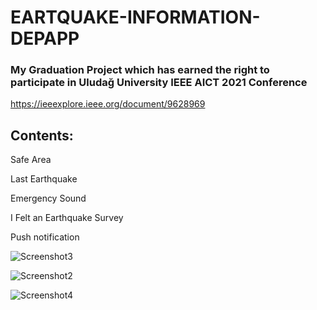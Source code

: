 # EARTQUAKE-INFORMATION-DEPAPP
### My Graduation Project which has earned the right to participate in Uludağ University IEEE AICT 2021 Conference
https://ieeexplore.ieee.org/document/9628969 


## Contents: 

Safe Area

Last Earthquake

Emergency Sound

I Felt an Earthquake Survey

Push notification

![Screenshot3](https://user-images.githubusercontent.com/88143919/151700967-64039f4d-4e93-405f-a774-58c6fd581479.png)

![Screenshot2](https://user-images.githubusercontent.com/88143919/151700936-8b48ebdf-4fca-4039-b703-63c1f64b180b.png)

![Screenshot4](https://user-images.githubusercontent.com/88143919/151700994-b4846c10-1ba1-43d6-a043-20c255d0838f.png)
